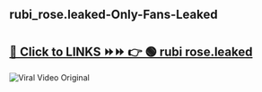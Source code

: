 
 ## rubi_rose.leaked-Only-Fans-Leaked

# <h2><a href="https://clipsfans.com/rubi_rose.leaked&ref=git">🔗 Click to LINKS ⏩⏩ 👉 🟢 rubi rose.leaked </a></h2>

<a href="https://clipsfans.com/rubi_rose.leaked&ref=git" rel="nofollow" data-target="animated-image.originalLink"><img src="https://i.ibb.co.com/xMMVF88/686577567.gif" alt="Viral Video Original" style="max-width: 100%; display: inline-block;" data-target="animated-image.originalImage"></a>
